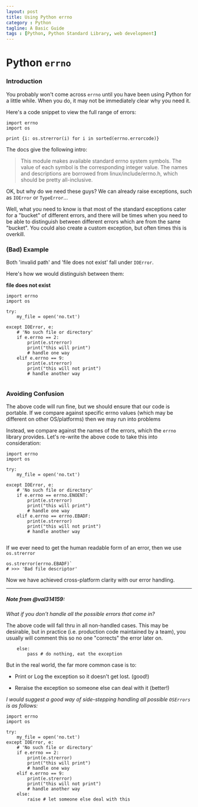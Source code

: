 ```yaml
---
layout: post
title: Using Python errno
category : Python
tagline: A Basic Guide
tags : [Python, Python Standard Library, web development]
---
```


# Python `errno`

### Introduction

You probably won't come across `errno` until you have been using Python for a little while. 
When you do, it may not be immediately clear why you need it.

Here's a code snippet to view the full range of errors:

```buildoutcfg
import errno
import os

print {i: os.strerror(i) for i in sorted(errno.errorcode)}
```

The docs give the following intro:

> This module makes available standard errno system symbols. 
The value of each symbol is the corresponding integer value. 
The names and descriptions are borrowed from linux/include/errno.h, 
which should be pretty all-inclusive.

OK, but why do we need these guys? We can already raise exceptions, such as `IOError` or
`TypeError`...

Well, what you need to know is that most of the standard exceptions cater for a "bucket" of 
different errors, and there will be times when you need to be able to distinguish between
different errors which are from the same "bucket". You could also create a custom exception,
but often times this is overkill.

### (Bad) Example

Both 'invalid path' and 'file does not exist' fall under `IOError`. 

Here's how we would distinguish between them:

**file does not exist**

```buildoutcfg
import errno
import os

try:
	my_file = open('no.txt')

except IOError, e:
    # 'No such file or directory'
    if e.errno == 2:
        print(e.strerror)
        print("this will print")
        # handle one way
    elif e.errno == 9:
        print(e.strerror)
        print("this will not print")
        # handle another way
        
```

### Avoiding Confusion

The above code will run fine, but we should ensure that our code is
portable. If we compare against specific errno values (which may
be different on other OS/platforms) then we may run into problems

Instead, we compare against the names of the errors, which the 
`errno` library provides. Let's re-write the above code
 to take this into consideration:
 
```buildoutcfg
import errno
import os

try:
	my_file = open('no.txt')

except IOError, e:
    # 'No such file or directory'
    if e.errno == errno.ENOENT:
        print(e.strerror)
        print("this will print")
        # handle one way
    elif e.errno == errno.EBADF:
        print(e.strerror)
        print("this will not print")
        # handle another way
        
```

If we ever need to get the human readable form of an error,
then we use `os.strerror`

```
os.strerror(errno.EBADF)`
# >>> 'Bad file descriptor'
```

Now we have achieved cross-platform clarity with our error
handling.

---

##### Note from @val314159:

*What if you don't handle all the possible errors that come in?*

The above code will fall thru in all non-handled cases.  This may be desirable, but in practice (i.e. production code maintained by a team), you usually will comment this so no one "corrects" the error later on.

```buildoutcfg
    else:
        pass # do nothing, eat the exception
```

But in the real world, the far more common case is to:

 - Print or Log the exception so it doesn't get lost. (good!)

 - Reraise the exception so someone else can deal with it (better!)
 
*I would suggest a good way of side-stepping handling all possible `OSErrors` is as follows:*

```buildoutcfg
import errno
import os

try:
    my_file = open('no.txt')
except IOError, e:
    # 'No such file or directory'
    if e.errno == 2:
        print(e.strerror)
        print("this will print")
        # handle one way
    elif e.errno == 9:
        print(e.strerror)
        print("this will not print")
        # handle another way
    else:
        raise # let someone else deal with this
```

